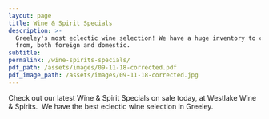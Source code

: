 ```yaml
---
layout: page
title: Wine & Spirit Specials
description: >-
  Greeley's most eclectic wine selection! We have a huge inventory to choose
  from, both foreign and domestic.
subtitle:
permalink: /wine-spirits-specials/
pdf_path: /assets/images/09-11-18-corrected.pdf
pdf_image_path: /assets/images/09-11-18-corrected.jpg
---
```


Check out our latest Wine & Spirit Specials on sale today, at Westlake Wine & Spirits.  We have the best eclectic wine selection in Greeley.